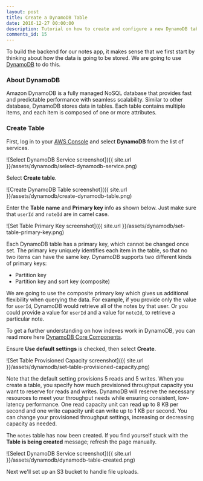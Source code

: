 ```yaml
---
layout: post
title: Create a DynamoDB Table
date: 2016-12-27 00:00:00
description: Tutorial on how to create and configure a new DynamoDB table.
comments_id: 15
---
```


To build the backend for our notes app, it makes sense that we first start by thinking about how the data is going to be stored. We are going to use [DynamoDB](https://aws.amazon.com/dynamodb/) to do this.

### About DynamoDB

Amazon DynamoDB is a fully managed NoSQL database that provides fast and predictable performance with seamless scalability. Similar to other database, DynamoDB stores data in tables. Each table contains multiple items, and each item is composed of one or more attributes.

### Create Table

First, log in to your [AWS Console](https://console.aws.amazon.com) and select **DynamoDB** from the list of services.

![Select DynamoDB Service screenshot]({{ site.url }}/assets/dynamodb/select-dynamodb-service.png)

Select **Create table**.

![Create DynamoDB Table screenshot]({{ site.url }}/assets/dynamodb/create-dynamodb-table.png)

Enter the **Table name** and **Primary key** info as shown below. Just make sure that `userId` and `noteId` are in camel case.

![Set Table Primary Key screenshot]({{ site.url }}/assets/dynamodb/set-table-primary-key.png)

Each DynamoDB table has a primary key, which cannot be changed once set. The primary key uniquely identifies each item in the table, so that no two items can have the same key. DynamoDB supports two different kinds of primary keys:

* Partition key
* Partition key and sort key (composite)

We are going to use the composite primary key which gives us additional flexibility when querying the data. For example, if you provide only the value for `userId`, DynamoDB would retrieve all of the notes by that user. Or you could provide a value for `userId` and a value for `noteId`, to retrieve a particular note.

To get a further understanding on how indexes work in DynamoDB, you can read more here [DynamoDB Core Components][dynamodb-components].

Ensure **Use default settings** is checked, then select **Create**.

![Set Table Provisioned Capacity screenshot]({{ site.url }}/assets/dynamodb/set-table-provisioned-capacity.png)

Note that the default setting provisions 5 reads and 5 writes. When you create a table, you specify how much provisioned throughput capacity you want to reserve for reads and writes. DynamoDB will reserve the necessary resources to meet your throughput needs while ensuring consistent, low-latency performance. One read capacity unit can read up to 8 KB per second and one write capacity unit can write up to 1 KB per second. You can change your provisioned throughput settings, increasing or decreasing capacity as needed.

The `notes` table has now been created. If you find yourself stuck with the **Table is being created** message; refresh the page manually.

![Select DynamoDB Service screenshot]({{ site.url }}/assets/dynamodb/dynamodb-table-created.png)

Next we'll set up an S3 bucket to handle file uploads.

[dynamodb-components]: http://docs.aws.amazon.com/amazondynamodb/latest/developerguide/HowItWorks.CoreComponents.html
